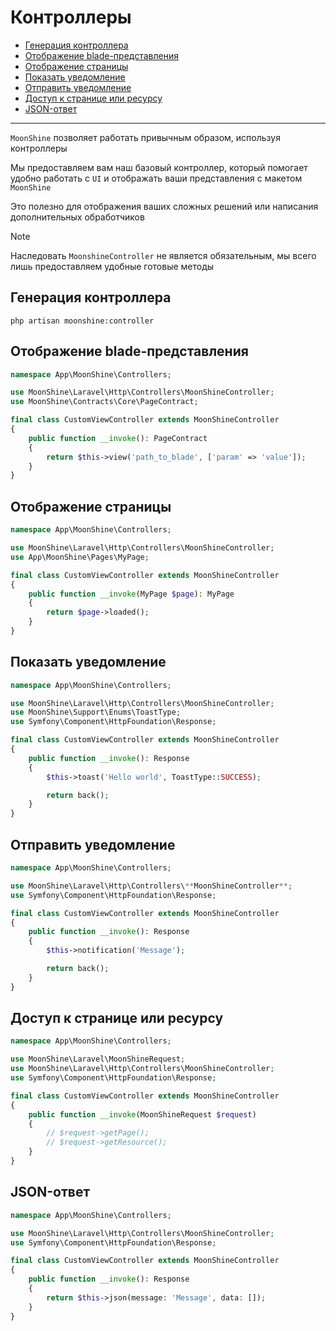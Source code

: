# Контроллеры

- [Генерация контроллера](#generate-controller)
- [Отображение blade-представления](#show-blade-view)
- [Отображение страницы](#display-page)
- [Показать уведомление](#show-notification)
- [Отправить уведомление](#send-notification)
- [Доступ к странице или ресурсу](#access-a-page-or-resource)
- [JSON-ответ](#json-response)

---

`MoonShine` позволяет работать привычным образом, используя контроллеры

Мы предоставляем вам наш базовый контроллер, который помогает удобно работать с `UI` и отображать ваши представления с макетом `MoonShine`

Это полезно для отображения ваших сложных решений или написания дополнительных обработчиков

> [!NOTE]
> Наследовать `MoonshineController` не является обязательным, мы всего лишь предоставляем удобные готовые методы

<a name="generate-controller"></a>
## Генерация контроллера

```shell
php artisan moonshine:controller
```

<a name="show-blade-view"></a>
## Отображение blade-представления

```php
namespace App\MoonShine\Controllers;

use MoonShine\Laravel\Http\Controllers\MoonShineController;
use MoonShine\Contracts\Core\PageContract;

final class CustomViewController extends MoonShineController
{
    public function __invoke(): PageContract
    {
        return $this->view('path_to_blade', ['param' => 'value']);
    }
}
```

<a name="display-page"></a>
## Отображение страницы

```php
namespace App\MoonShine\Controllers;

use MoonShine\Laravel\Http\Controllers\MoonShineController;
use App\MoonShine\Pages\MyPage;

final class CustomViewController extends MoonShineController
{
    public function __invoke(MyPage $page): MyPage
    {
        return $page->loaded();
    }
}
```

<a name="show-notification"></a>
## Показать уведомление

```php
namespace App\MoonShine\Controllers;

use MoonShine\Laravel\Http\Controllers\MoonShineController;
use MoonShine\Support\Enums\ToastType;
use Symfony\Component\HttpFoundation\Response;

final class CustomViewController extends MoonShineController
{
    public function __invoke(): Response
    {
        $this->toast('Hello world', ToastType::SUCCESS);

        return back();
    }
}
```

<a name="send-notification"></a>
## Отправить уведомление

```php
namespace App\MoonShine\Controllers;

use MoonShine\Laravel\Http\Controllers\**MoonShineController**;
use Symfony\Component\HttpFoundation\Response;

final class CustomViewController extends MoonShineController
{
    public function __invoke(): Response
    {
        $this->notification('Message');

        return back();
    }
}
```

<a name="access-a-page-or-resource"></a>
## Доступ к странице или ресурсу

```php
namespace App\MoonShine\Controllers;

use MoonShine\Laravel\MoonShineRequest;
use MoonShine\Laravel\Http\Controllers\MoonShineController;
use Symfony\Component\HttpFoundation\Response;

final class CustomViewController extends MoonShineController
{
    public function __invoke(MoonShineRequest $request)
    {
        // $request->getPage();
        // $request->getResource();
    }
}
```

<a name="json-response"></a>
## JSON-ответ

```php
namespace App\MoonShine\Controllers;

use MoonShine\Laravel\Http\Controllers\MoonShineController;
use Symfony\Component\HttpFoundation\Response;

final class CustomViewController extends MoonShineController
{
    public function __invoke(): Response
    {
        return $this->json(message: 'Message', data: []);
    }
}
```